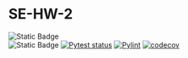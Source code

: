 # SE-HW-2
![Static Badge](https://img.shields.io/badge/Language-Python-blue)  
![Static Badge](https://img.shields.io/badge/Platform-Linux-red)
[![Pytest status](https://github.com/SE-Fall2024/SE-HW-2/actions/workflows/pyTest.yml/badge.svg)](https://github.com/SE-Fall2024/SE-HW-2/actions/workflows/pyTest.yml)
[![Pylint](https://github.com/SE-Fall2024/SE-HW-2/actions/workflows/pylint.yml/badge.svg)](https://github.com/SE-Fall2024/SE-HW-2/actions/workflows/pylint.yml)
[![codecov](https://codecov.io/gh/SE-Fall2024/SE-HW-2/graph/badge.svg?token=BHH0BGZLIW)](https://codecov.io/gh/SE-Fall2024/SE-HW-2)
